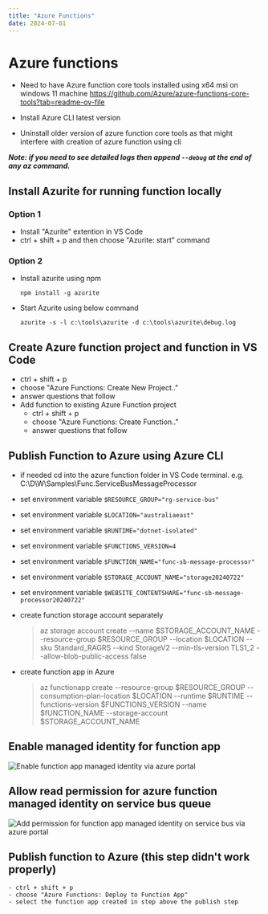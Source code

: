 ```yaml
---
title: "Azure Functions"
date: 2024-07-01
---
```


# Azure functions

- Need to have Azure function core tools installed using x64 msi on windows 11 machine
https://github.com/Azure/azure-functions-core-tools?tab=readme-ov-file

- Install Azure CLI latest version

- Uninstall older version of azure function core tools as that might interfere with creation of azure function using cli

__*Note: if you need to see detailed logs then append ```--debug``` at the end of any az command.*__

## Install Azurite for running function locally

### Option 1
- Install "Azurite" extention in VS Code
- ctrl + shift + p and then choose "Azurite: start" command

### Option 2
- Install azurite using npm

    ```npm install -g azurite```

- Start Azurite using below command

    ```azurite -s -l c:\tools\azurite -d c:\tools\azurite\debug.log```

## Create Azure function project and function in VS Code
- ctrl + shift + p
- choose "Azure Functions: Create New Project.."
- answer questions that follow
- Add function to existing Azure Function project
    - ctrl + shift + p
    - choose "Azure Functions: Create Function.."
    - answer questions that follow

## Publish Function to Azure using Azure CLI
- if needed cd into the azure function folder in VS Code terminal. e.g. C:\D\W\Samples\Func.ServiceBusMessageProcessor
- set environment variable ```$RESOURCE_GROUP="rg-service-bus"```
- set environment variable ```$LOCATION="australiaeast"```
- set environment variable ```$RUNTIME="dotnet-isolated"```
- set environment variable ```$FUNCTIONS_VERSION=4```
- set environment variable ```$FUNCTION_NAME="func-sb-message-processor"```
- set environment variable ```$STORAGE_ACCOUNT_NAME="storage20240722"```
- set environment variable ```$WEBSITE_CONTENTSHARE="func-sb-message-processor20240722"```

- create function storage account separately
    > az storage account create
        --name $STORAGE_ACCOUNT_NAME
        --resource-group $RESOURCE_GROUP
        --location $LOCATION
        --sku Standard_RAGRS
        --kind StorageV2
        --min-tls-version TLS1_2
        --allow-blob-public-access false

- create function app in Azure
    > az functionapp create
        --resource-group $RESOURCE_GROUP
        --consumption-plan-location $LOCATION
        --runtime $RUNTIME
        --functions-version $FUNCTIONS_VERSION
        --name $fUNCTION_NAME
        --storage-account $STORAGE_ACCOUNT_NAME

## Enable managed identity for function app
![Enable function app managed identity via azure portal](/tech-blogs/assets/images/enableFuncAppManagedIdentityViaAzurePortal.png)

## Allow read permission for azure function managed identity on service bus queue
![Add permission for function app managed identity on service bus via azure portal](/tech-blogs/assets/images/addFuncManagedIdentityPermissionOnSB.png)

## Publish function to Azure (this step didn't work properly)
    - ctrl + shift + p
    - choose "Azure Functions: Deploy to Function App"
    - select the function app created in step above the publish step

